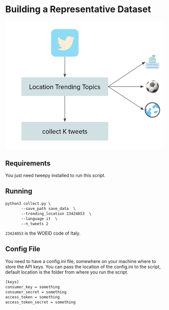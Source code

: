 # Building a Representative Dataset

![](../img/part_1.png)

## Requirements

You just need tweepy installed to run this script. 

## Running

    python3 collect.py \
           --save_path save_data  \
           --trending_location 23424853  \
           --language it  \
           --n_tweets 2 

`23424853` is the WOEID code of Italy. 

## Config File

You need to have a config.ini file, somewhere on your machine where to store the API keys. You can
pass the location of the config.ini to the script, default location is the folder from where you
run the script.
```
[keys]
consumer_key = something
consumer_secret = something
access_token = something
access_token_secret = something
```